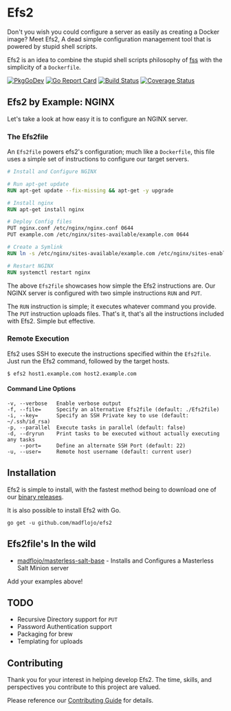 # Efs2

Don't you wish you could configure a server as easily as creating a Docker image? Meet Efs2, A dead simple configuration management tool that is powered by stupid shell scripts.

Efs2 is an idea to combine the stupid shell scripts philosophy of [fss](https://github.com/brandonhilkert/fucking_shell_scripts) with the simplicity of a `Dockerfile`.

[![PkgGoDev](https://pkg.go.dev/badge/github.com/madflojo/efs2)](https://pkg.go.dev/github.com/madflojo/efs2) [![Go Report Card](https://goreportcard.com/badge/github.com/madflojo/efs2)](https://goreportcard.com/report/github.com/madflojo/efs2) [![Build Status](https://travis-ci.com/madflojo/efs2.svg?branch=master)](https://travis-ci.com/madflojo/efs2) [![Coverage Status](https://coveralls.io/repos/github/madflojo/efs2/badge.svg)](https://coveralls.io/github/madflojo/efs2)

## Efs2 by Example: NGINX

Let's take a look at how easy it is to configure an NGINX server.

### The Efs2file

An `Efs2file` powers efs2's configuration; much like a `Dockerfile`, this file uses a simple set of instructions to configure our target servers.

```Dockerfile
# Install and Configure NGINX

# Run apt-get update
RUN apt-get update --fix-missing && apt-get -y upgrade

# Install nginx
RUN apt-get install nginx

# Deploy Config files
PUT nginx.conf /etc/nginx/nginx.conf 0644
PUT example.com /etc/nginx/sites-available/example.com 0644

# Create a Symlink
RUN ln -s /etc/nginx/sites-available/example.com /etc/nginx/sites-enabled/example.com

# Restart NGINX
RUN systemctl restart nginx
```

The above `Efs2file` showcases how simple the Efs2 instructions are. Our NGINX server is configured with two simple instructions `RUN` and `PUT`.

The `RUN` instruction is simple; it executes whatever command you provide. The `PUT` instruction uploads files. That's it, that's all the instructions included with Efs2. Simple but effective.

### Remote Execution

Efs2 uses SSH to execute the instructions specified within the `Efs2file`. Just run the Efs2 command, followed by the target hosts.

```console
$ efs2 host1.example.com host2.example.com
```

#### Command Line Options

```
-v, --verbose   Enable verbose output
-f, --file=     Specify an alternative Efs2file (default: ./Efs2file)
-i, --key=      Specify an SSH Private key to use (default: ~/.ssh/id_rsa)
-p, --parallel  Execute tasks in parallel (default: false)
-d, --dryrun    Print tasks to be executed without actually executing any tasks
    --port=     Define an alternate SSH Port (default: 22)
-u, --user=     Remote host username (default: current user)
```

## Installation

Efs2 is simple to install, with the fastest method being to download one of our [binary releases](https://github.com/madflojo/efs2/releases).

It is also possible to install Efs2 with Go.

```console
go get -u github.com/madflojo/efs2
```

## Efs2file's In the wild

* [madflojo/masterless-salt-base](https://github.com/madflojo/masterless-salt-base/blob/master/Efs2file) - Installs and Configures a Masterless Salt Minion server

Add your examples above!

## TODO

* Recursive Directory support for `PUT`
* Password Authentication support
* Packaging for brew
* Templating for uploads

## Contributing

Thank you for your interest in helping develop Efs2. The time, skills, and perspectives you contribute to this project are valued.

Please reference our [Contributing Guide](CONTRIBUTING.md) for details.
